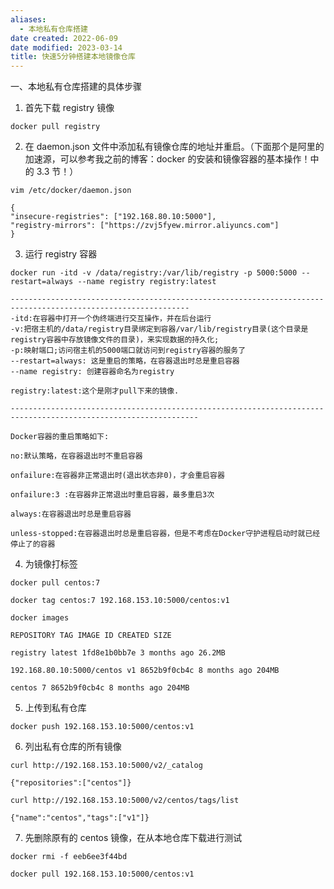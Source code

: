 ```yaml
---
aliases:
  - 本地私有仓库搭建
date created: 2022-06-09
date modified: 2023-03-14
title: 快速5分钟搭建本地镜像仓库
---
```


一、本地私有仓库搭建的具体步骤

1. 首先下载 registry 镜像

```
docker pull registry
```

2. 在 daemon.json 文件中添加私有镜像仓库的地址并重启。（下面那个是阿里的加速源，可以参考我之前的博客：docker 的安装和镜像容器的基本操作！中的 3.3 节！）

```
vim /etc/docker/daemon.json

{
"insecure-registries": ["192.168.80.10:5000"],
"registry-mirrors": ["https://zvj5fyew.mirror.aliyuncs.com"]
}
``` 

3. 运行 registry 容器

```
docker run -itd -v /data/registry:/var/lib/registry -p 5000:5000 --restart=always --name registry registry:latest

--------------------------------------------------------------------------------------------------------------
-itd:在容器中打开一个伪终端进行交互操作，并在后台运行
-v:把宿主机的/data/registry目录绑定到容器/var/lib/registry目录(这个目录是registry容器中存放镜像文件的目录)，来实现数据的持久化;
-p:映射端口;访问宿主机的5000端口就访问到registry容器的服务了
--restart=always: 这是重启的策略，在容器退出时总是重启容器
--name registry: 创建容器命名为registry

registry:latest:这个是刚才pull下来的镜像.

----------------------------------------------------------------------------------------------------------------

Docker容器的重启策略如下:

no:默认策略，在容器退出时不重启容器

onfailure:在容器非正常退出时(退出状态非0)，才会重启容器

onfailure:3 :在容器非正常退出时重启容器，最多重启3次

always:在容器退出时总是重启容器

unless-stopped:在容器退出时总是重启容器，但是不考虑在Docker守护进程启动时就已经停止了的容器
```

4. 为镜像打标签

```
docker pull centos:7

docker tag centos:7 192.168.153.10:5000/centos:v1

docker images

REPOSITORY TAG IMAGE ID CREATED SIZE

registry latest 1fd8e1b0bb7e 3 months ago 26.2MB

192.168.80.10:5000/centos v1 8652b9f0cb4c 8 months ago 204MB

centos 7 8652b9f0cb4c 8 months ago 204MB
```

5. 上传到私有仓库

```
docker push 192.168.153.10:5000/centos:v1
```

6. 列出私有仓库的所有镜像

```
curl http://192.168.153.10:5000/v2/_catalog

{"repositories":["centos"]}

curl http://192.168.153.10:5000/v2/centos/tags/list

{"name":"centos","tags":["v1"]}
```

7. 先删除原有的 centos 镜像，在从本地仓库下载进行测试

```
docker rmi -f eeb6ee3f44bd

docker pull 192.168.153.10:5000/centos:v1
```
